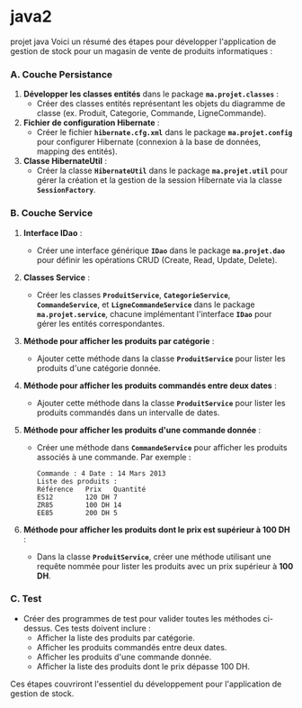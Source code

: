 # java2
projet java
Voici un résumé des étapes pour développer l'application de gestion de stock pour un magasin de vente de produits informatiques :

### A. Couche Persistance
1. **Développer les classes entités** dans le package **`ma.projet.classes`** : 
   - Créer des classes entités représentant les objets du diagramme de classe (ex. Produit, Categorie, Commande, LigneCommande).
2. **Fichier de configuration Hibernate** : 
   - Créer le fichier **`hibernate.cfg.xml`** dans le package **`ma.projet.config`** pour configurer Hibernate (connexion à la base de données, mapping des entités).
3. **Classe HibernateUtil** : 
   - Créer la classe **`HibernateUtil`** dans le package **`ma.projet.util`** pour gérer la création et la gestion de la session Hibernate via la classe **`SessionFactory`**.

### B. Couche Service
1. **Interface IDao** :
   - Créer une interface générique **`IDao`** dans le package **`ma.projet.dao`** pour définir les opérations CRUD (Create, Read, Update, Delete).
   
2. **Classes Service** :
   - Créer les classes **`ProduitService`**, **`CategorieService`**, **`CommandeService`**, et **`LigneCommandeService`** dans le package **`ma.projet.service`**, chacune implémentant l'interface **`IDao`** pour gérer les entités correspondantes.

3. **Méthode pour afficher les produits par catégorie** :
   - Ajouter cette méthode dans la classe **`ProduitService`** pour lister les produits d'une catégorie donnée.

4. **Méthode pour afficher les produits commandés entre deux dates** :
   - Ajouter cette méthode dans la classe **`ProduitService`** pour lister les produits commandés dans un intervalle de dates.

5. **Méthode pour afficher les produits d'une commande donnée** :
   - Créer une méthode dans **`CommandeService`** pour afficher les produits associés à une commande. Par exemple :
     ```
     Commande : 4 Date : 14 Mars 2013
     Liste des produits :
     Référence   Prix   Quantité
     ES12        120 DH 7
     ZR85        100 DH 14
     EE85        200 DH 5
     ```

6. **Méthode pour afficher les produits dont le prix est supérieur à 100 DH** :
   - Dans la classe **`ProduitService`**, créer une méthode utilisant une requête nommée pour lister les produits avec un prix supérieur à **100 DH**.

### C. Test
- Créer des programmes de test pour valider toutes les méthodes ci-dessus. Ces tests doivent inclure :
   - Afficher la liste des produits par catégorie.
   - Afficher les produits commandés entre deux dates.
   - Afficher les produits d'une commande donnée.
   - Afficher la liste des produits dont le prix dépasse 100 DH.

Ces étapes couvriront l'essentiel du développement pour l'application de gestion de stock.
